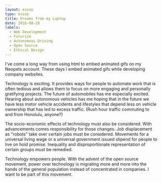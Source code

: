 ```yaml
---
layout: essay
type: essay
title: Dreams from my Laptop
date: 2016-08-28
labels:
  - Web Development
  - Futurism
  - Autonomous Driving
  - Open Source
  - Ethical Design
---
```



I've come a long way from using html to embed animated gifs on my Neopets account. These days I embed animated gifs while developing company websites.

Technology is exciting. It provides ways for people to automate work that is often tedious and allows them to focus on more engaging and personally gratifying projects. 
The future of automobiles has me especially excited. Hearing about autonomous vehicles has me hoping that in the future we have less motor vehicle accidents and lifestyles
that depend less on vehicle ownership that has led to excess traffic. (Rush hour traffic commuting to and from Honolulu, anyone?)

The socio-economic effects of technology must also be considered. With advancements comes responsibility for those changes. Job displacement as "robots" take over certain jobs
must be considered. Movements for a universal living wage or a universal government issued stipend for people to live on hold promise.
Inequality and disproportionate representation of certain groups must be remedied.

Technology empowers people. With the advent of the open source movement, power over technology is migrating more and more into the hands of the general population instead of
concentrated in companies. I want to be part of this movement. 
